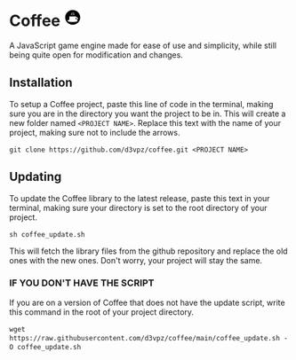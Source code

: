 # Coffee <img src='asset/image/logo.svg' width='32' height='32'>
A JavaScript game engine made for ease of use and simplicity, while still being quite open for modification and changes.

## Installation
To setup a Coffee project, paste this line of code in the terminal, making sure you are in the directory you want the project to be in. This will create a new folder named `<PROJECT NAME>`. Replace this text with the name of your project, making sure not to include the arrows.
```console
git clone https://github.com/d3vpz/coffee.git <PROJECT NAME>
```
## Updating
To update the Coffee library to the latest release, paste this text in your terminal, making sure your directory is set to the root directory of your project.
```console
sh coffee_update.sh
```
This will fetch the library files from the github repository and replace the old ones with the new ones. Don't worry, your project will stay the same.

### IF YOU DON'T HAVE THE SCRIPT
If you are on a version of Coffee that does not have the update script, write this command in the root of your project directory.
```console
wget https://raw.githubusercontent.com/d3vpz/coffee/main/coffee_update.sh -O coffee_update.sh
```

